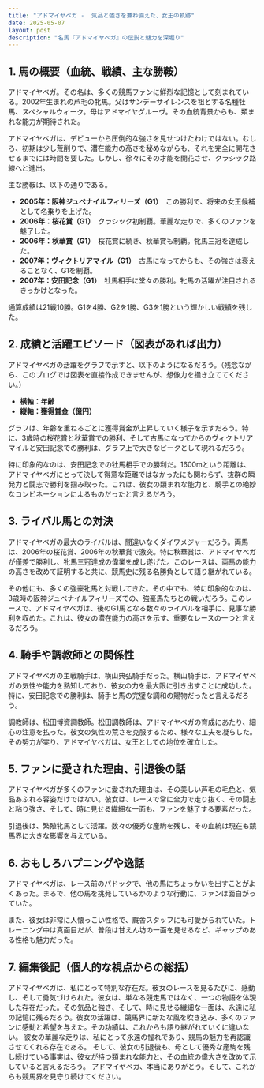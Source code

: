 ```yaml
---
title: "アドマイヤベガ -  気品と強さを兼ね備えた、女王の軌跡"
date: 2025-05-07
layout: post
description: "名馬『アドマイヤベガ』の伝説と魅力を深堀り"
---
```


## 1. 馬の概要（血統、戦績、主な勝鞍）

アドマイヤベガ。その名は、多くの競馬ファンに鮮烈な記憶として刻まれている。2002年生まれの芦毛の牝馬。父はサンデーサイレンスを祖とする名種牡馬、スペシャルウィーク。母はアドマイヤグルーヴ。その血統背景からも、類まれな能力が期待された。

アドマイヤベガは、デビューから圧倒的な強さを見せつけたわけではない。むしろ、初期は少し荒削りで、潜在能力の高さを秘めながらも、それを完全に開花させるまでには時間を要した。しかし、徐々にその才能を開花させ、クラシック路線へと進出。

主な勝鞍は、以下の通りである。

* **2005年：阪神ジュベナイルフィリーズ（G1）**　この勝利で、将来の女王候補として名乗りを上げた。
* **2006年：桜花賞（G1）**　クラシック初制覇。華麗な走りで、多くのファンを魅了した。
* **2006年：秋華賞（G1）**　桜花賞に続き、秋華賞も制覇。牝馬三冠を達成した。
* **2007年：ヴィクトリアマイル（G1）**　古馬になってからも、その強さは衰えることなく、G1を制覇。
* **2007年：安田記念（G1）**　牡馬相手に堂々の勝利。牝馬の活躍が注目されるきっかけとなった。


通算成績は21戦10勝。G1を4勝、G2を1勝、G3を1勝という輝かしい戦績を残した。


## 2. 成績と活躍エピソード（図表があれば出力）

アドマイヤベガの活躍をグラフで示すと、以下のようになるだろう。（残念ながら、このブログでは図表を直接作成できませんが、想像力を掻き立ててください。）

* **横軸：年齢**
* **縦軸：獲得賞金（億円）**

グラフは、年齢を重ねるごとに獲得賞金が上昇していく様子を示すだろう。特に、3歳時の桜花賞と秋華賞での勝利、そして古馬になってからのヴィクトリアマイルと安田記念での勝利は、グラフ上で大きなピークとして現れるだろう。

特に印象的なのは、安田記念での牡馬相手での勝利だ。1600mという距離は、アドマイヤベガにとって決して得意な距離ではなかったにも関わらず、抜群の瞬発力と闘志で勝利を掴み取った。これは、彼女の類まれな能力と、騎手との絶妙なコンビネーションによるものだったと言えるだろう。


## 3. ライバル馬との対決

アドマイヤベガの最大のライバルは、間違いなくダイワメジャーだろう。両馬は、2006年の桜花賞、2006年の秋華賞で激突。特に秋華賞は、アドマイヤベガが僅差で勝利し、牝馬三冠達成の偉業を成し遂げた。このレースは、両馬の能力の高さを改めて証明すると共に、競馬史に残る名勝負として語り継がれている。

その他にも、多くの強豪牝馬と対戦してきた。その中でも、特に印象的なのは、3歳時の阪神ジュベナイルフィリーズでの、強豪馬たちとの戦いだろう。このレースで、アドマイヤベガは、後のG1馬となる数々のライバルを相手に、見事な勝利を収めた。これは、彼女の潜在能力の高さを示す、重要なレースの一つと言えるだろう。


## 4. 騎手や調教師との関係性

アドマイヤベガの主戦騎手は、横山典弘騎手だった。横山騎手は、アドマイヤベガの気性や能力を熟知しており、彼女の力を最大限に引き出すことに成功した。特に、安田記念での勝利は、騎手と馬の完璧な調和の賜物だったと言えるだろう。

調教師は、松田博資調教師。松田調教師は、アドマイヤベガの育成にあたり、細心の注意を払った。彼女の気性の荒さを克服するため、様々な工夫を凝らした。その努力が実り、アドマイヤベガは、女王としての地位を確立した。


## 5. ファンに愛された理由、引退後の話

アドマイヤベガが多くのファンに愛された理由は、その美しい芦毛の毛色と、気品あふれる容姿だけではない。彼女は、レースで常に全力で走り抜く、その闘志と粘り強さ、そして、時に見せる繊細な一面も、ファンを魅了する要素だった。

引退後は、繁殖牝馬として活躍。数々の優秀な産駒を残し、その血統は現在も競馬界に大きな影響を与えている。


## 6. おもしろハプニングや逸話

アドマイヤベガは、レース前のパドックで、他の馬にちょっかいを出すことがよくあった。まるで、他の馬を挑発しているかのような行動に、ファンは面白がっていた。

また、彼女は非常に人懐っこい性格で、厩舎スタッフにも可愛がられていた。トレーニング中は真面目だが、普段は甘えん坊の一面を見せるなど、ギャップのある性格も魅力だった。


## 7. 編集後記（個人的な視点からの総括）

アドマイヤベガは、私にとって特別な存在だ。彼女のレースを見るたびに、感動し、そして勇気づけられた。彼女は、単なる競走馬ではなく、一つの物語を体現した存在だった。その気品と強さ、そして、時に見せる繊細な一面は、永遠に私の記憶に残るだろう。彼女の活躍は、競馬界に新たな風を吹き込み、多くのファンに感動と希望を与えた。その功績は、これからも語り継がれていくに違いない。  彼女の華麗な走りは、私にとって永遠の憧れであり、競馬の魅力を再認識させてくれる存在である。  そして、彼女の引退後も、母として優秀な産駒を残し続けている事実は、彼女が持つ類まれな能力と、その血統の偉大さを改めて示していると言えるだろう。  アドマイヤベガ、本当にありがとう。そして、これからも競馬界を見守り続けてください。
